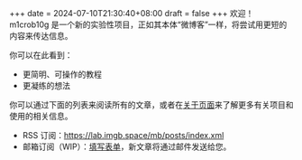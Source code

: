 +++
date = 2024-07-10T21:30:40+08:00
draft = false
+++
欢迎！ m1crob10g 是一个新的实验性项目，正如其本体“微博客”一样，将尝试用更短的内容来传达信息。

你可以在此看到：
- 更简明、可操作的教程
- 更凝练的想法

你可以通过下面的列表来阅读所有的文章，或者在[关于页面](about)来了解更多有关项目和使用的相关信息。

- RSS 订阅：<https://lab.imgb.space/mb/posts/index.xml>
- 邮箱订阅（WIP）：[填写表单]()，新文章将通过邮件发送给您。
